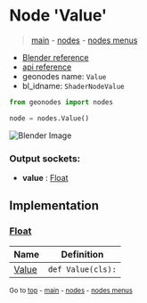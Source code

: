 # Node 'Value'

> [main](../structure.md) - [nodes](nodes.md) - [nodes menus](nodes_menus.md)

- [Blender reference](https://docs.blender.org/manual/en/latest/modeling/geometry_nodes/input/value.html)
- [api reference](https://docs.blender.org/api/current/bpy.types.ShaderNodeValue.html)
- geonodes name: `Value`
- bl_idname: `ShaderNodeValue`

```python
from geonodes import nodes

node = nodes.Value()
```

![Blender Image](https://docs.blender.org/manual/en/latest/_images/node-types_ShaderNodeValue.webp)

### Output sockets:

- **value** : [Float](Float.md)

## Implementation

### [Float](Float.md)

| Name | Definition |
|------|------------|
 | [Value](Float.md#Value-classmethod) | `def Value(cls):` |

<sub>Go to [top](#node-Value) - [main](../structure.md) - [nodes](nodes.md) - [nodes menus](nodes_menus.md)</sub>

